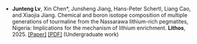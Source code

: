 
- <strong>Junteng Lv</strong>, Xin Chen*, Junsheng Jiang, Hans-Peter Schertl, Liang Cao, and Xiaojia Jiang. Chemical and boron isotope composition of multiple generations of tourmaline from the Nassarawa lithium-rich pegmatites, Nigeria: Implications for the mechanism of lithium enrichment. <strong>Lithos</strong>, 2025. [[Paper]](https://doi.org/10.1016/j.lithos.2024.107936) [[PDF]](https://juntenglv.github.io/Paperpdf/Paper1.pdf) (Undergraduate work)
